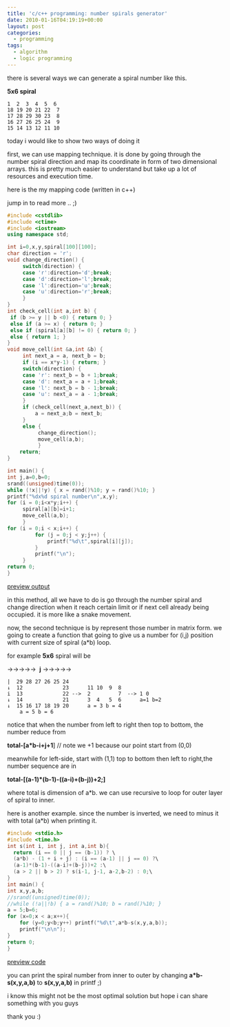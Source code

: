 ```yaml
---
title: 'c/c++ programming: number spirals generator'
date: 2010-01-16T04:19:19+00:00
layout: post
categories:
  - programming
tags:
  - algorithm
  - logic programming
---
```


there is several ways we can generate a spiral number like this.

**5x6 spiral**

```
1  2  3  4  5  6
18 19 20 21 22  7
17 28 29 30 23  8
16 27 26 25 24  9
15 14 13 12 11 10
```

today i would like to show two ways of doing it

first, we can use mapping technique. it is done by going through the number spiral direction and map its coordinate in form of two dimensional arrays. this is pretty much easier to understand but take up a lot of resources and execution time.

here is the my mapping code (written in c++)

jump in to read more .. ;)

```cpp
#include <cstdlib>
#include <ctime>
#include <iostream>
using namespace std;

int i=0,x,y,spiral[100][100];
char direction = 'r';
void change_direction() {
     switch(direction) {
     case 'r':direction='d';break;
     case 'd':direction='l';break;
     case 'l':direction='u';break;
     case 'u':direction='r';break;
     }
}
int check_cell(int a,int b) {
 if (b >= y || b <0) { return 0; }
 else if (a >= x) { return 0; }
 else if (spiral[a][b] != 0) { return 0; }
 else { return 1; }
}
void move_cell(int &a,int &b) {
     int next_a = a, next_b = b;
     if (i == x*y-1) { return; }
     switch(direction) {
     case 'r': next_b = b + 1;break;
     case 'd': next_a = a + 1;break;
     case 'l': next_b = b - 1;break;
     case 'u': next_a = a - 1;break;
     }
     if (check_cell(next_a,next_b)) {
         a = next_a;b = next_b;
     }
     else {
          change_direction();
          move_cell(a,b);
          }
    return;
}

int main() {
int j,a=0,b=0;
srand((unsigned)time(0));
while (!x||!y) { x = rand()%10; y = rand()%10; }
printf("%dx%d spiral number\n",x,y);
for (i = 0;i<x*y;i++) {
     spiral[a][b]=i+1;
     move_cell(a,b);
     }
for (i = 0;i < x;i++) {
         for (j = 0;j < y;j++) {
             printf("%d\t",spiral[i][j]);
         }
         printf("\n");
     }
return 0;
}
```

[preview output](http://codepad.org/2PGoABh0#output)

in this method, all we have to do is go through the number spiral and change direction when it reach certain limit or if next cell already being occupied. it is more like a snake movement.

now, the second technique is by represent those number in matrix form. we going to create a function that going to give us a number for (i,j) position with current size of spiral (a\*b) loop.

for example **5x6** spiral will be

→→→→→  **j** →→→→→

```
|  29 28 27 26 25 24
↓  12             23      11 10  9  8
i  13             22 -->  2         7  --> 1 0
↓  14             21      3  4   5  6      a=1 b=2
↓  15 16 17 18 19 20      a = 3 b = 4
    a = 5 b = 6
```

notice that when the number from left to right then top to bottom, the number reduce from

**total-[a\*b-i+j+1**] // note we +1 because our point start from (0,0)

meanwhile for left-side, start with (1,1) top to bottom then left to right,the number sequence are in

**total-[(a-1)*(b-1)-((a-i)+(b-j))+2;]**

where total is dimension of a\*b. we can use recursive to loop for outer layer of spiral to inner.

here is another example. since the number is inverted, we need to minus it with total (a\*b) when printing it.

```cpp
#include <stdio.h>
#include <time.h>
int s(int i, int j, int a,int b){
  return (i == 0 || j == (b-1)) ? \
  (a*b) - (1 + i + j) : (i == (a-1) || j == 0) ?\
  (a-1)*(b-1)-((a-i)+(b-j))+2 :\
  (a > 2 || b > 2) ? s(i-1, j-1, a-2,b-2) : 0;\
}
int main() {
int x,y,a,b;
//srand((unsigned)time(0));
//while (!a||!b) { a = rand()%10; b = rand()%10; }
a = 5;b=6;
for (x=0;x < a;x++){
    for (y=0;y<b;y++) printf("%d\t",a*b-s(x,y,a,b));
    printf("\n\n");
}
return 0;
}
```

[preview code](http://codepad.org/GyKLUk2j#output)

you can print the spiral number from inner to outer by changing **a\*b-s(x,y,a,b)** to **s(x,y,a,b)** in printf ;)

i know this might not be the most optimal solution but hope i can share something with you guys

thank you :)
